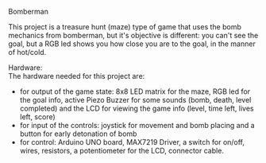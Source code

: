 Bomberman  
  
This project is a treasure hunt (maze) type of game that uses the bomb mechanics from bomberman, but it's objective is different: you can't see the goal, but a RGB led shows you how close you are to the goal, in the manner of hot/cold.
  
Hardware:  
The hardware needed for this project are:  
* for output of the game state: 8x8 LED matrix for the maze, RGB led for the goal info, active Piezo Buzzer for some sounds (bomb, death, level completed) and the LCD for viewing the game info (level, time left, lives left, score)  
* for input of the controls: joystick for movement and bomb placing and a button for early detonation of bomb  
* for control: Arduino UNO board, MAX7219 Driver, a switch for on/off, wires, resistors, a potentiometer for the LCD, connector cable. 
